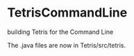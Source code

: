 # TetrisCommandLine
building Tetris for the Command Line

The .java files are now in Tetris/src/tetris.

